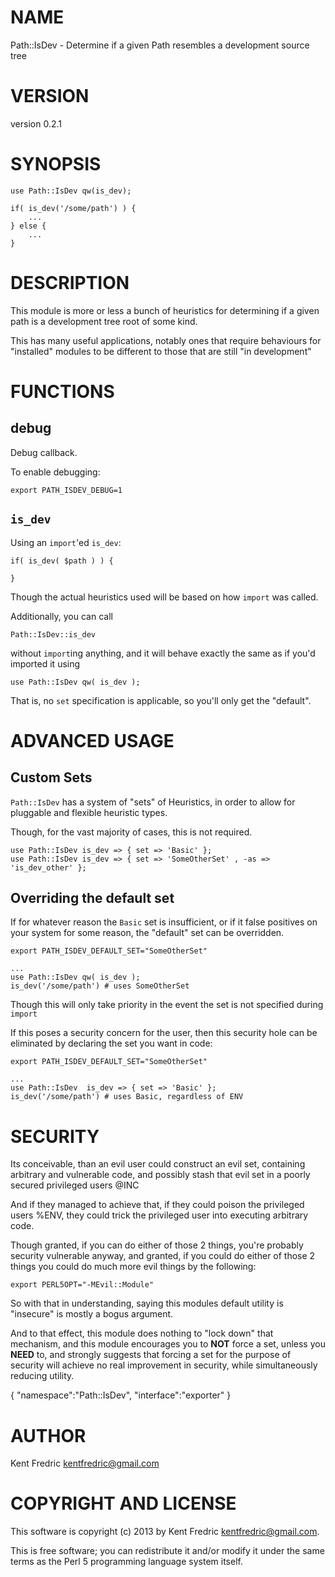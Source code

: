 # NAME

Path::IsDev - Determine if a given Path resembles a development source tree

# VERSION

version 0.2.1

# SYNOPSIS

    use Path::IsDev qw(is_dev);

    if( is_dev('/some/path') ) {
        ...
    } else {
        ...
    }

# DESCRIPTION

This module is more or less a bunch of heuristics for determining if a given path
is a development tree root of some kind.

This has many useful applications, notably ones that require behaviours for "installed"
modules to be different to those that are still "in development"

# FUNCTIONS

## debug

Debug callback.

To enable debugging:

    export PATH_ISDEV_DEBUG=1

## `is_dev`

Using an `import`'ed `is_dev`:

    if( is_dev( $path ) ) {

    }

Though the actual heuristics used will be based on how `import` was called.

Additionally, you can call

    Path::IsDev::is_dev

without `import`ing anything, and it will behave exactly the same as if you'd imported
it using

    use Path::IsDev qw( is_dev );

That is, no `set` specification is applicable, so you'll only get the "default".

# ADVANCED USAGE

## Custom Sets

`Path::IsDev` has a system of "sets" of Heuristics, in order to allow for pluggable
and flexible heuristic types.

Though, for the vast majority of cases, this is not required.

    use Path::IsDev is_dev => { set => 'Basic' };
    use Path::IsDev is_dev => { set => 'SomeOtherSet' , -as => 'is_dev_other' };

## Overriding the default set

If for whatever reason the `Basic` set is insufficient, or if it false positives on your system for some reason,
the "default" set can be overridden.

    export PATH_ISDEV_DEFAULT_SET="SomeOtherSet"

    ...
    use Path::IsDev qw( is_dev );
    is_dev('/some/path') # uses SomeOtherSet

Though this will only take priority in the event the set is not specified during `import`

If this poses a security concern for the user, then this security hole can be eliminated by declaring the set you want in code:

    export PATH_ISDEV_DEFAULT_SET="SomeOtherSet"

    ...
    use Path::IsDev  is_dev => { set => 'Basic' };
    is_dev('/some/path') # uses Basic, regardless of ENV

# SECURITY

Its conceivable, than an evil user could construct an evil set, containing arbitrary and vulnerable code,
and possibly stash that evil set in a poorly secured privileged users @INC

And if they managed to achieve that, if they could poison the privileged users %ENV, they could trick the privileged user into executing arbitrary code.

Though granted, if you can do either of those 2 things, you're probably security vulnerable anyway, and granted, if you could do either of those 2 things you could do much more evil things by the following:

    export PERL5OPT="-MEvil::Module"

So with that in understanding, saying this modules default utility is "insecure" is mostly a bogus argument.

And to that effect, this module does nothing to "lock down" that mechanism, and this module encourages you
to __NOT__ force a set, unless you __NEED__ to, and strongly suggests that forcing a set for the purpose of security will achieve no real improvement in security, while simultaneously reducing utility.

{
    "namespace":"Path::IsDev",
    "interface":"exporter"
}



# AUTHOR

Kent Fredric <kentfredric@gmail.com>

# COPYRIGHT AND LICENSE

This software is copyright (c) 2013 by Kent Fredric <kentfredric@gmail.com>.

This is free software; you can redistribute it and/or modify it under
the same terms as the Perl 5 programming language system itself.
